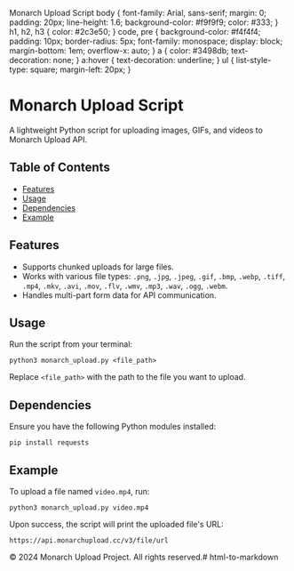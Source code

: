   Monarch Upload Script body { font-family: Arial, sans-serif; margin: 0; padding: 20px; line-height: 1.6; background-color: #f9f9f9; color: #333; } h1, h2, h3 { color: #2c3e50; } code, pre { background-color: #f4f4f4; padding: 10px; border-radius: 5px; font-family: monospace; display: block; margin-bottom: 1em; overflow-x: auto; } a { color: #3498db; text-decoration: none; } a:hover { text-decoration: underline; } ul { list-style-type: square; margin-left: 20px; }

Monarch Upload Script
=====================

A lightweight Python script for uploading images, GIFs, and videos to Monarch Upload API.

Table of Contents
-----------------

*   [Features](#features)
*   [Usage](#usage)
*   [Dependencies](#dependencies)
*   [Example](#example)

Features
--------

*   Supports chunked uploads for large files.
*   Works with various file types: `.png`, `.jpg`, `.jpeg`, `.gif`, `.bmp`, `.webp`, `.tiff`, `.mp4`, `.mkv`, `.avi`, `.mov`, `.flv`, `.wmv`, `.mp3`, `.wav`, `.ogg`, `.webm`.
*   Handles multi-part form data for API communication.

Usage
-----

Run the script from your terminal:

    python3 monarch_upload.py <file_path>

Replace `<file_path>` with the path to the file you want to upload.

Dependencies
------------

Ensure you have the following Python modules installed:

    pip install requests

Example
-------

To upload a file named `video.mp4`, run:

    python3 monarch_upload.py video.mp4

Upon success, the script will print the uploaded file's URL:

    https://api.monarchupload.cc/v3/file/url

© 2024 Monarch Upload Project. All rights reserved.# html-to-markdown
